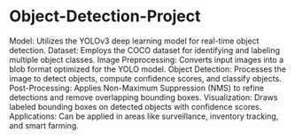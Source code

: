 # Object-Detection-Project
Model: Utilizes the YOLOv3 deep learning model for real-time object detection.
Dataset: Employs the COCO dataset for identifying and labeling multiple object classes.
Image Preprocessing: Converts input images into a blob format optimized for the YOLO model.
Object Detection: Processes the image to detect objects, compute confidence scores, and classify objects.
Post-Processing: Applies Non-Maximum Suppression (NMS) to refine detections and remove overlapping bounding boxes.
Visualization: Draws labeled bounding boxes on detected objects with confidence scores.
Applications: Can be applied in areas like surveillance, inventory tracking, and smart farming.
